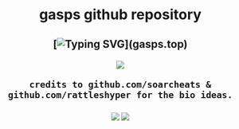 <h1 align="center">
gasps github repository

  
<h2 align="center">
    
[![Typing SVG](https://readme-typing-svg.herokuapp.com?duration=3000&center=true&width=450&lines=gasps.top;gasps.xyz;gasps.lol;gasps.win;)](gasps.top)


<p align='center'><a href="#"><img height=auto width=auto src="https://discord.c99.nl/widget/theme-4/950217321253859350.png" height="1000px"/></a></p>
    
    credits to github.com/soarcheats & github.com/rattleshyper for the bio ideas.

  
<a href="https://www.youtube.com/channel/UCrOD2iq1muNhIcRTQX0Xh6A" target="_blank"><img src="https://github.com/RattlesHyper/RattlesHyper/blob/main/assets/60119170/18fe1e5a-64f2-4a55-9bbb-00de5f8dd748.png?raw=true"/></a>
<a href="https://discord.gg/m6b8Pw4NR8" target="_blank"><img src="https://github.com/RattlesHyper/RattlesHyper/blob/main/assets/60119170/7e551709-5943-44a3-b839-e3aeea282d87.png?raw=true"/></a>
